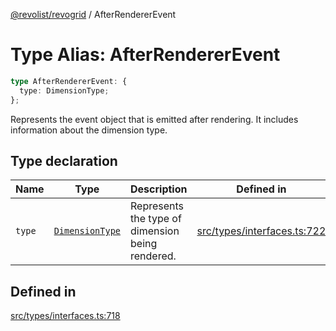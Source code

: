 [@revolist/revogrid](README.md) / AfterRendererEvent

# Type Alias: AfterRendererEvent

```ts
type AfterRendererEvent: {
  type: DimensionType;
};
```

Represents the event object that is emitted after rendering.
It includes information about the dimension type.

## Type declaration

| Name | Type | Description | Defined in |
| ------ | ------ | ------ | ------ |
| `type` | [`DimensionType`](TypeAlias.DimensionType.md) | Represents the type of dimension being rendered. | [src/types/interfaces.ts:722](https://github.com/revolist/revogrid/blob/1d7f63e049242097564b7da6ec33fe3875543951/src/types/interfaces.ts#L722) |

## Defined in

[src/types/interfaces.ts:718](https://github.com/revolist/revogrid/blob/1d7f63e049242097564b7da6ec33fe3875543951/src/types/interfaces.ts#L718)
